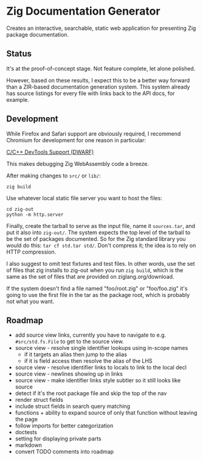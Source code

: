 # Zig Documentation Generator

Creates an interactive, searchable, static web application for presenting Zig
package documentation.

## Status

It's at the proof-of-concept stage. Not feature complete, let alone polished.

However, based on these results, I expect this to be a better way forward than
a ZIR-based documentation generation system. This system already has source
listings for every file with links back to the API docs, for example.

## Development

While Firefox and Safari support are obviously required, I recommend Chromium
for development for one reason in particular:

[C/C++ DevTools Support (DWARF)](https://chromewebstore.google.com/detail/cc++-devtools-support-dwa/pdcpmagijalfljmkmjngeonclgbbannb)

This makes debugging Zig WebAssembly code a breeze.

After making changes to `src/` or `lib/`:

```
zig build
```

Use whatever local static file server you want to host the files:

```
cd zig-out
python -m http.server
```

Finally, create the tarball to serve as the input file, name it `sources.tar`,
and put it also into `zig-out/`. The system expects the top level of the
tarball to be the set of packages documented. So for the Zig standard library
you would do this: `tar cf std.tar std/`. Don't compress it; the idea is to
rely on HTTP compression.

I also suggest to omit test fixtures and test files. In other words, use the
set of files that zig installs to zig-out when you run `zig build`, which is
the same as the set of files that are provided on ziglang.org/download.

If the system doesn't find a file named "foo/root.zig" or "foo/foo.zig" it's going
to use the first file in the tar as the package root, which is probably not
what you want.

## Roadmap

* add source view links, currently you have to navigate to e.g.
  `#src/std.fs.File` to get to the source view.
* source view - resolve single identifier lookups using in-scope names
  - if it targets an alias then jump to the alias
  - if it is field access then resolve the alias of the LHS
* source view - resolve identifier links to locals to link to the local decl
* source view - newlines showing up in links
* source view - make identifier links style subtler so it still looks like source
* detect if it's the root package file and skip the top of the nav
* render struct fields
* include struct fields in search query matching
* functions + ability to expand source of only that function without leaving the page
* follow imports for better categorization
* doctests
* setting for displaying private parts
* markdown
* convert TODO comments into roadmap
